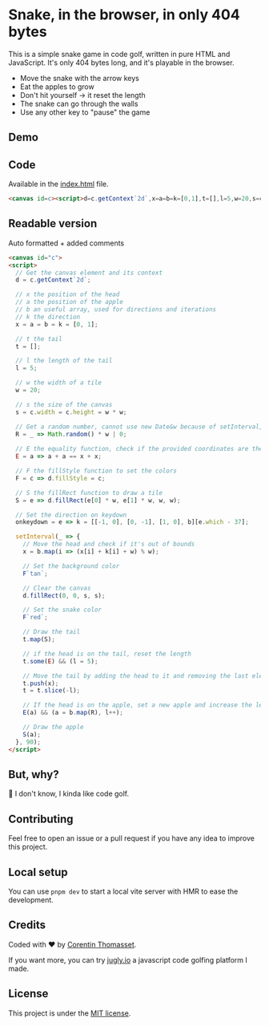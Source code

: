 # Snake, in the browser, in only 404 bytes

This is a simple snake game in code golf, written in pure HTML and JavaScript. It's only 404 bytes long, and it's playable in the browser.

- Move the snake with the arrow keys
- Eat the apples to grow
- Don't hit yourself -> it reset the length
- The snake can go through the walls
- Use any other key to "pause" the game

## Demo


## Code
Available in the [index.html](./index.html) file.

```html
<canvas id=c><script>d=c.getContext`2d`,x=a=b=k=[0,1],t=[],l=5,w=20,s=c.width=c.height=w*w,R=t=>Math.random()*w|0,E=t=>t+t==x+x,F=t=>d.fillStyle=t,S=t=>d.fillRect(t[0]*w,t[1]*w,w,w),onkeydown=t=>k=[[-1,0],[0,-1],[1,0],b][t.which-37],setInterval(e=>{x=b.map(t=>(x[t]+k[t]+w)%w),F`tan`,d.fillRect(0,0,s,s),F`red`,t.map(S),t.some(E)&&(l=5),t.push(x),t=t.slice(-l),E(a)&&(a=b.map(R),l++),S(a)},90)</script>
```

## Readable version
Auto formatted + added comments

```html
<canvas id="c">
<script>
  // Get the canvas element and its context
  d = c.getContext`2d`;

  // x the position of the head
  // a the position of the apple
  // b an useful array, used for directions and iterations
  // k the direction
  x = a = b = k = [0, 1];

  // t the tail
  t = [];

  // l the length of the tail
  l = 5;

  // w the width of a tile
  w = 20;

  // s the size of the canvas
  s = c.width = c.height = w * w;

  // Get a random number, cannot use new Date&w because of setInterval, it's recomputed at the same time
  R = _ => Math.random() * w | 0;
  
  // E the equality function, check if the provided coordinates are the same as the head (using array stringification)
  E = a => a + a == x + x;

  // F the fillStyle function to set the colors
  F = c => d.fillStyle = c;

  // S the fillRect function to draw a tile
  S = e => d.fillRect(e[0] * w, e[1] * w, w, w);

  // Set the direction on keydown
  onkeydown = e => k = [[-1, 0], [0, -1], [1, 0], b][e.which - 37];

  setInterval(_ => {
    // Move the head and check if it's out of bounds
    x = b.map(i => (x[i] + k[i] + w) % w);

    // Set the background color
    F`tan`;

    // Clear the canvas
    d.fillRect(0, 0, s, s);

    // Set the snake color
    F`red`;

    // Draw the tail
    t.map(S);

    // if the head is on the tail, reset the length
    t.some(E) && (l = 5);

    // Move the tail by adding the head to it and removing the last element
    t.push(x);
    t = t.slice(-l);

    // If the head is on the apple, set a new apple and increase the length
    E(a) && (a = b.map(R), l++);

    // Draw the apple
    S(a);
  }, 90);
</script>
```
## But, why?
:shrug: I don't know, I kinda like code golf.

## Contributing
Feel free to open an issue or a pull request if you have any idea to improve this project.

## Local setup
You can use `pnpm dev` to start a local vite server with HMR to ease the development.

## Credits
Coded with ❤️ by [Corentin Thomasset](//corentin.tech). 

If you want more, you can try [jugly.io](//jugly.io) a javascript code golfing platform I made.

## License
This project is under the [MIT license](LICENSE).